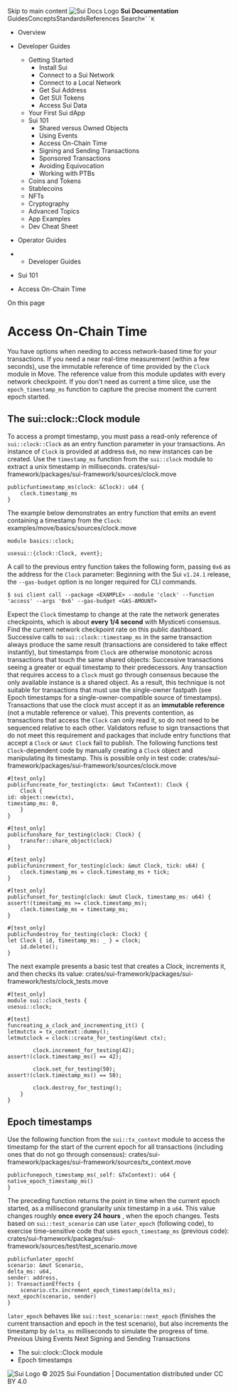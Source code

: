 Skip to main content
![Sui Docs Logo](https://docs.sui.io/img/sui-logo.svg)
**Sui Documentation**
GuidesConceptsStandardsReferences
Search`⌘``K`
  * Overview
  * Developer Guides
    * Getting Started
      * Install Sui
      * Connect to a Sui Network
      * Connect to a Local Network
      * Get Sui Address
      * Get SUI Tokens
      * Access Sui Data
    * Your First Sui dApp
    * Sui 101
      * Shared versus Owned Objects
      * Using Events
      * Access On-Chain Time
      * Signing and Sending Transactions
      * Sponsored Transactions
      * Avoiding Equivocation
      * Working with PTBs
    * Coins and Tokens
    * Stablecoins
    * NFTs
    * Cryptography
    * Advanced Topics
    * App Examples
    * Dev Cheat Sheet
  * Operator Guides


  *   * Developer Guides
  * Sui 101
  * Access On-Chain Time


On this page
# Access On-Chain Time
You have options when needing to access network-based time for your transactions. If you need a near real-time measurement (within a few seconds), use the immutable reference of time provided by the `Clock` module in Move. The reference value from this module updates with every network checkpoint. If you don't need as current a time slice, use the `epoch_timestamp_ms` function to capture the precise moment the current epoch started.
## The sui::clock::Clock module​
To access a prompt timestamp, you must pass a read-only reference of `sui::clock::Clock` as an entry function parameter in your transactions. An instance of `Clock` is provided at address `0x6`, no new instances can be created.
Use the `timestamp_ms` function from the `sui::clock` module to extract a unix timestamp in milliseconds.
crates/sui-framework/packages/sui-framework/sources/clock.move
```
publicfuntimestamp_ms(clock: &Clock): u64 {  
    clock.timestamp_ms  
}  

```

The example below demonstrates an entry function that emits an event containing a timestamp from the `Clock`:
examples/move/basics/sources/clock.move
```
module basics::clock;  
  
usesui::{clock::Clock, event};  

```

A call to the previous entry function takes the following form, passing `0x6` as the address for the `Clock` parameter:
Beginning with the Sui `v1.24.1` release, the `--gas-budget` option is no longer required for CLI commands.
```
$ sui client call --package <EXAMPLE> --module 'clock' --function 'access' --args '0x6' --gas-budget <GAS-AMOUNT>  

```

Expect the `Clock` timestamp to change at the rate the network generates checkpoints, which is about **every 1/4 second** with Mysticeti consensus. Find the current network checkpoint rate on this public dashboard.
Successive calls to `sui::clock::timestamp_ms` in the same transaction always produce the same result (transactions are considered to take effect instantly), but timestamps from `Clock` are otherwise monotonic across transactions that touch the same shared objects: Successive transactions seeing a greater or equal timestamp to their predecessors.
Any transaction that requires access to a `Clock` must go through consensus because the only available instance is a shared object. As a result, this technique is not suitable for transactions that must use the single-owner fastpath (see Epoch timestamps for a single-owner-compatible source of timestamps).
Transactions that use the clock must accept it as an **immutable reference** (not a mutable reference or value). This prevents contention, as transactions that access the `Clock` can only read it, so do not need to be sequenced relative to each other. Validators refuse to sign transactions that do not meet this requirement and packages that include entry functions that accept a `Clock` or `&mut Clock` fail to publish.
The following functions test `Clock`-dependent code by manually creating a `Clock` object and manipulating its timestamp. This is possible only in test code:
crates/sui-framework/packages/sui-framework/sources/clock.move
```
#[test_only]  
publicfuncreate_for_testing(ctx: &mut TxContext): Clock {  
    Clock {  
id: object::new(ctx),  
timestamp_ms: 0,  
    }  
}  
  
#[test_only]  
publicfunshare_for_testing(clock: Clock) {  
    transfer::share_object(clock)  
}  
  
#[test_only]  
publicfunincrement_for_testing(clock: &mut Clock, tick: u64) {  
    clock.timestamp_ms = clock.timestamp_ms + tick;  
}  
  
#[test_only]  
publicfunset_for_testing(clock: &mut Clock, timestamp_ms: u64) {  
assert!(timestamp_ms >= clock.timestamp_ms);  
    clock.timestamp_ms = timestamp_ms;  
}  
  
#[test_only]  
publicfundestroy_for_testing(clock: Clock) {  
let Clock { id, timestamp_ms: _ } = clock;  
    id.delete();  
}  

```

The next example presents a basic test that creates a Clock, increments it, and then checks its value:
crates/sui-framework/packages/sui-framework/tests/clock_tests.move
```
#[test_only]  
module sui::clock_tests {  
usesui::clock;  
  
#[test]  
funcreating_a_clock_and_incrementing_it() {  
letmutctx = tx_context::dummy();  
letmutclock = clock::create_for_testing(&mut ctx);  
  
        clock.increment_for_testing(42);  
assert!(clock.timestamp_ms() == 42);  
  
        clock.set_for_testing(50);  
assert!(clock.timestamp_ms() == 50);  
  
        clock.destroy_for_testing();  
    }  
}  

```

## Epoch timestamps​
Use the following function from the `sui::tx_context` module to access the timestamp for the start of the current epoch for all transactions (including ones that do not go through consensus):
crates/sui-framework/packages/sui-framework/sources/tx_context.move
```
publicfunepoch_timestamp_ms(_self: &TxContext): u64 {  
native_epoch_timestamp_ms()  
}  

```

The preceding function returns the point in time when the current epoch started, as a millisecond granularity unix timestamp in a `u64`. This value changes roughly **once every 24 hours** , when the epoch changes.
Tests based on `sui::test_scenario` can use `later_epoch` (following code), to exercise time-sensitive code that uses `epoch_timestamp_ms` (previous code):
crates/sui-framework/packages/sui-framework/sources/test/test_scenario.move
```
publicfunlater_epoch(  
scenario: &mut Scenario,  
delta_ms: u64,  
sender: address,  
): TransactionEffects {  
    scenario.ctx.increment_epoch_timestamp(delta_ms);  
next_epoch(scenario, sender)  
}  

```

`later_epoch` behaves like `sui::test_scenario::next_epoch` (finishes the current transaction and epoch in the test scenario), but also increments the timestamp by `delta_ms` milliseconds to simulate the progress of time.
Previous
Using Events
Next
Signing and Sending Transactions
  * The sui::clock::Clock module
  * Epoch timestamps


![Sui Logo](https://docs.sui.io/img/sui-logo-footer.svg)
© 2025 Sui Foundation | Documentation distributed under CC BY 4.0
